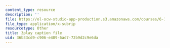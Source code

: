 ```yaml
---
content_type: resource
description: ''
file: https://ol-ocw-studio-app-production.s3.amazonaws.com/courses/6-189-multicore-programming-primer-january-iap-2007/36b33cd9c906e4896ad772b9d2c9e6da_vhIwuNJzVG4.srt
file_type: application/x-subrip
resourcetype: Other
title: 3play caption file
uid: 36b33cd9-c906-e489-6ad7-72b9d2c9e6da
---
```

